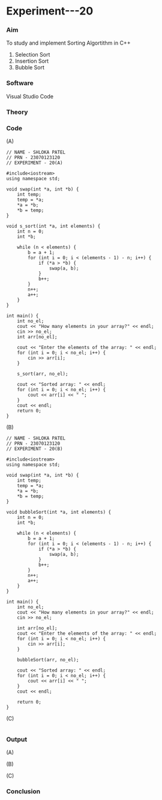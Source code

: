 # Experiment---20 

### Aim 
To study and implement Sorting Algortithm in C++ <ol><li>Selection Sort</li> <li>Insertion Sort</li> <li>Bubble Sort</li></ol> 

### Software 
Visual Studio Code 

### Theory 

### Code 
(A) 
```
// NAME - SHLOKA PATEL 
// PRN - 23070123120 
// EXPERIMENT - 20(A) 

#include<iostream>
using namespace std;

void swap(int *a, int *b) {
    int temp;
    temp = *a;
    *a = *b;
    *b = temp;
}

void s_sort(int *a, int elements) {
    int n = 0;
    int *b;

    while (n < elements) {
        b = a + 1;
        for (int i = 0; i < (elements - 1) - n; i++) {
            if (*a > *b) {
                swap(a, b);
            }
            b++;
        }
        n++;
        a++;
    }
}

int main() {
    int no_el;
    cout << "How many elements in your array?" << endl;
    cin >> no_el;
    int arr[no_el];

    cout << "Enter the elements of the array: " << endl;
    for (int i = 0; i < no_el; i++) {
        cin >> arr[i];
    }

    s_sort(arr, no_el);

    cout << "Sorted array: " << endl;
    for (int i = 0; i < no_el; i++) {
        cout << arr[i] << " ";
    }
    cout << endl;
    return 0;
} 
```

(B) 
```
// NAME - SHLOKA PATEL 
// PRN - 23070123120 
// EXPERIMENT - 20(B) 

#include<iostream>
using namespace std;

void swap(int *a, int *b) {
    int temp;
    temp = *a;
    *a = *b;
    *b = temp;
}

void bubbleSort(int *a, int elements) {
    int n = 0;
    int *b;

    while (n < elements) {
        b = a + 1;
        for (int i = 0; i < (elements - 1) - n; i++) {
            if (*a > *b) {
                swap(a, b);
            }
            b++;
        }
        n++;
        a++;
    }
}

int main() {
    int no_el;
    cout << "How many elements in your array?" << endl;
    cin >> no_el;

    int arr[no_el];
    cout << "Enter the elements of the array: " << endl;
    for (int i = 0; i < no_el; i++) {
        cin >> arr[i];
    }

    bubbleSort(arr, no_el);

    cout << "Sorted array: " << endl;
    for (int i = 0; i < no_el; i++) {
        cout << arr[i] << " ";
    }
    cout << endl;

    return 0;
}  
```

(C) 
```
```

### Output 
(A) 
![]() 

(B) 
![]() 

(C) 
![]() 

### Conclusion 

